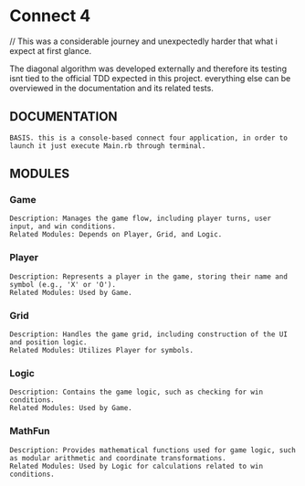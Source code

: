 # Connect 4


// This was a considerable journey and unexpectedly harder that what i expect at first glance. 

The diagonal algorithm was developed externally and therefore its testing isnt tied to the official TDD expected in this project. everything else can be overviewed in the 
documentation and its related tests.



## DOCUMENTATION

    BASIS. this is a console-based connect four application, in order to launch it just execute Main.rb through terminal.

## MODULES

### Game

    Description: Manages the game flow, including player turns, user input, and win conditions.
    Related Modules: Depends on Player, Grid, and Logic.

### Player

    Description: Represents a player in the game, storing their name and symbol (e.g., 'X' or 'O').
    Related Modules: Used by Game.

### Grid

    Description: Handles the game grid, including construction of the UI and position logic.
    Related Modules: Utilizes Player for symbols.

### Logic

    Description: Contains the game logic, such as checking for win conditions.
    Related Modules: Used by Game.

### MathFun

    Description: Provides mathematical functions used for game logic, such as modular arithmetic and coordinate transformations.
    Related Modules: Used by Logic for calculations related to win conditions.

